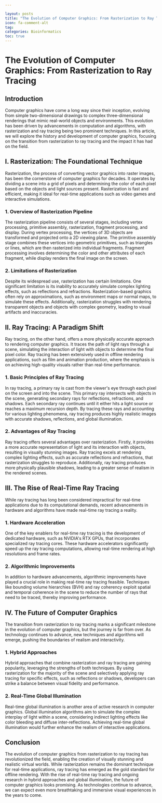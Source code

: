 ```yaml
---

layout: posts
title: "The Evolution of Computer Graphics: From Rasterization to Ray Tracing"
icon: fa-comment-alt
tag:      
categories: Bioinformatics
toc: true
---
```




# The Evolution of Computer Graphics: From Rasterization to Ray Tracing

## Introduction

Computer graphics have come a long way since their inception, evolving from simple two-dimensional drawings to complex three-dimensional renderings that mimic real-world objects and environments. This evolution has been driven by advancements in computation and algorithms, with rasterization and ray tracing being two prominent techniques. In this article, we will explore the history and development of computer graphics, focusing on the transition from rasterization to ray tracing and the impact it has had on the field.

## I. Rasterization: The Foundational Technique

Rasterization, the process of converting vector graphics into raster images, has been the cornerstone of computer graphics for decades. It operates by dividing a scene into a grid of pixels and determining the color of each pixel based on the objects and light sources present. Rasterization is fast and efficient, making it ideal for real-time applications such as video games and interactive simulations.

### 1. Overview of Rasterization Pipeline

The rasterization pipeline consists of several stages, including vertex processing, primitive assembly, rasterization, fragment processing, and display. During vertex processing, the vertices of 3D objects are transformed and projected onto a 2D viewing plane. The primitive assembly stage combines these vertices into geometric primitives, such as triangles or lines, which are then rasterized into individual fragments. Fragment processing involves determining the color and other attributes of each fragment, while display renders the final image on the screen.

### 2. Limitations of Rasterization

Despite its widespread use, rasterization has certain limitations. One significant limitation is its inability to accurately simulate complex lighting effects, such as reflections and refractions. Rasterization-based graphics often rely on approximations, such as environment maps or normal maps, to simulate these effects. Additionally, rasterization struggles with rendering transparent objects and objects with complex geometry, leading to visual artifacts and inaccuracies.

## II. Ray Tracing: A Paradigm Shift

Ray tracing, on the other hand, offers a more physically accurate approach to rendering computer graphics. It traces the path of light rays through a scene, simulating the interaction of light with objects to determine the final pixel color. Ray tracing has been extensively used in offline rendering applications, such as film and animation production, where the emphasis is on achieving high-quality visuals rather than real-time performance.

### 1. Basic Principles of Ray Tracing

In ray tracing, a primary ray is cast from the viewer's eye through each pixel on the screen and into the scene. This primary ray intersects with objects in the scene, generating secondary rays for reflections, refractions, and shadows. Each secondary ray continues until it either hits a light source or reaches a maximum recursion depth. By tracing these rays and accounting for various lighting phenomena, ray tracing produces highly realistic images with accurate shadows, reflections, and global illumination.

### 2. Advantages of Ray Tracing

Ray tracing offers several advantages over rasterization. Firstly, it provides a more accurate representation of light and its interaction with objects, resulting in visually stunning images. Ray tracing excels at rendering complex lighting effects, such as accurate reflections and refractions, that rasterization struggles to reproduce. Additionally, ray tracing produces more physically plausible shadows, leading to a greater sense of realism in the rendered scenes.

## III. The Rise of Real-Time Ray Tracing

While ray tracing has long been considered impractical for real-time applications due to its computational demands, recent advancements in hardware and algorithms have made real-time ray tracing a reality.

### 1. Hardware Acceleration

One of the key enablers for real-time ray tracing is the development of dedicated hardware, such as NVIDIA's RTX GPUs, that incorporates specialized ray tracing cores. These hardware accelerators significantly speed up the ray tracing computations, allowing real-time rendering at high resolutions and frame rates.

### 2. Algorithmic Improvements

In addition to hardware advancements, algorithmic improvements have played a crucial role in making real-time ray tracing feasible. Techniques like bounding volume hierarchies (BVH) and ray coherency exploit spatial and temporal coherence in the scene to reduce the number of rays that need to be traced, thereby improving performance.

## IV. The Future of Computer Graphics

The transition from rasterization to ray tracing marks a significant milestone in the evolution of computer graphics, but the journey is far from over. As technology continues to advance, new techniques and algorithms will emerge, pushing the boundaries of realism and interactivity.

### 1. Hybrid Approaches

Hybrid approaches that combine rasterization and ray tracing are gaining popularity, leveraging the strengths of both techniques. By using rasterization for the majority of the scene and selectively applying ray tracing for specific effects, such as reflections or shadows, developers can strike a balance between visual fidelity and performance.

### 2. Real-Time Global Illumination

Real-time global illumination is another area of active research in computer graphics. Global illumination algorithms aim to simulate the complex interplay of light within a scene, considering indirect lighting effects like color bleeding and diffuse inter-reflections. Achieving real-time global illumination would further enhance the realism of interactive applications.

## Conclusion

The evolution of computer graphics from rasterization to ray tracing has revolutionized the field, enabling the creation of visually stunning and realistic virtual worlds. While rasterization remains the dominant technique for real-time applications, ray tracing has emerged as the gold standard for offline rendering. With the rise of real-time ray tracing and ongoing research in hybrid approaches and global illumination, the future of computer graphics looks promising. As technologies continue to advance, we can expect even more breathtaking and immersive visual experiences in the years to come.